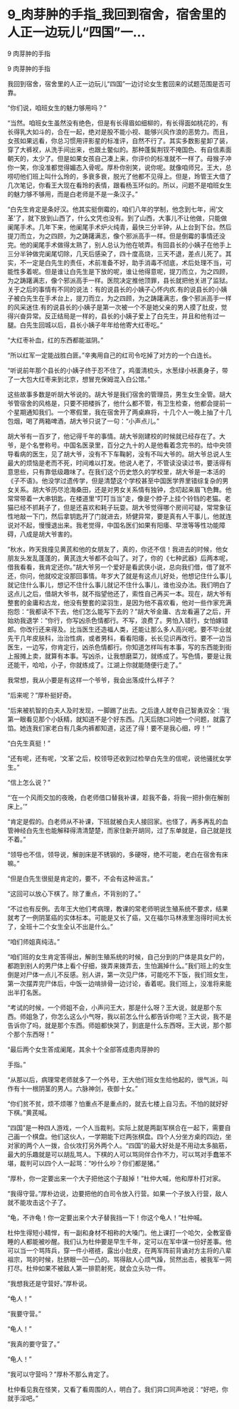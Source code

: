 # 9_肉芽肿的手指_我回到宿舍，宿舍里的人正一边玩儿“四国”一...

9 肉芽肿的手指

9 肉芽肿的手指

我回到宿舍，宿舍里的人正一边玩儿“四国”一边讨论女生套回来的试题范围是否可靠。

“你们说，咱班女生的魅力够用吗？”

“当然。咱班女生虽然没有绝色，但是有长得眉如细柳的，有长得面如桃花的，有长得乳大如斗的，合在一起，绝对是股不能小视、能够兴风作浪的恶势力。而且，女孩如果远看，你总习惯用评影星的标准评，自然不行了。其实多数影星卸了装，穿了大裤衩，从洗手间出来，也跟土鳖似的。那种蓬鬓荆钗不掩国色、有自信素面朝天的，太少了。但是如果女孩自己凑上来，你评价的标准就不一样了。母猴子冲你一笑，你没准都觉得媚态入骨呢。厚朴你别笑，说你呢。就像咱师兄，王大，总唠叨他们班上叫什么玲的，多衰多衰，脱光了他都不见得上。但是，玲管王大借了几次笔记，你看王大现在看玲的表情，跟看杨玉环似的。所以，问题不是咱班女生的魅力够不够用，而是白老师是不是一条汉子。”

“白先生肯定是条好汉。他其实挺倒霉的，咱们八年的学制，他念到七年，闹‘文革’了，就下放到山西了，什么文凭也没有。到了山西，大事儿不让他做，只能做阑尾手术。几年下来，他阑尾手术炉火纯青，最快三分半钟，从上台到下台。然后提刀而立，为之四顾，为之踌躇满志，像个邪派高手一样。但是倒霉的事情还没完。他的阑尾手术做得太熟了，别人总认为他在唬弄。有回县长的小姨子在他手上三分半钟做完阑尾切除，几天后感染了，四十度高烧，三天不退，差点儿死了。其实，不一定是白先生的责任，术前准备不好，助手消毒不彻底，术后处理不当，可能性多着呢。但是谁让白先生是下放的呢，谁让他得意呢，提刀而立，为之四顾，为之踌躇满志，像个邪派高手一样。医院决定推他顶罪，县长就把他关进了监狱。关于之后的事情有不同的说法：有的说县长的小姨子心怀内疚.有的说县长的小姨子被白先生在手术台上，提刀而立，为之四顾，为之踌躇满志，像个邪派高手一样的风采迷住.有的说县长的小姨子是第一次被一个不是她父亲的男人摸了肚皮，觉得兴奋异常。反正结局是一样的，县长的小姨子爱上了白先生，并且和他有过一腿。白先生回城以后，县长小姨子年年给他寄大红枣吃。”

“大红枣补血，红的东西都能滋阴。”

“所以红军一定能战胜白匪。”辛夷用自己的红司令吃掉了对方的一个白连长。

“听说前年那个县长的小姨子终于忍不住了，鸡蛋清梳头，水葱绿小袄裹身子，带了一大包大红枣来到北京，想冒充保姆混入白公馆。”

这些故事多数是听胡大爷说的。胡大爷是我们宿舍的管理员，男生女生全管。胡大爷管宿舍的风格是，只要不把楼拆了，他什么都不管，有卫生检查，他都会提前一个星期通知我们。一个寒假里，我在宿舍开了两桌麻将，十几个人一晚上抽了十几包烟，喝了两箱啤酒，胡大爷只说了一句：“小声点儿。”

胡大爷有一百岁了，他记得千年的事情。胡大爷刚建校的时候就已经存在了。大爷，是个名誉称号。中国名医录里，百分之九十的人是他看着念完书的。给中央领导看病的医生，见了胡大爷，没有不下车鞠躬，没有不叫大爷的。胡大爷总说人生最大的烦恼是老而不死，时间难以打发。他说人老了，不管读没读过书，要活得有意思些，只有靠低级趣味了。在我们这个历史悠久的学校里，胡大爷是一本活的《子不语》。他没学过遗传学，但是清楚这个学校甚至中国医学界里错综复杂的男女关系。胡大爷历尽沧海桑田，还是对男女关系情有独钟，念叨起来眉飞色舞。他常常带着一大串钥匙，在楼道里“叮叮当当”走，像是个脖子上挂个铃铛的老猫。老猫已经不抓耗子了，但是还喜欢和耗子玩耍。胡大爷觉得哪个房间可疑，常常象征性地敲一下门，然后拿钥匙开了门就进去，矫健异常，要是真有人干事儿，他就连说对不起，慢慢退出来。我老觉得，中国名医们如果有阳痿、早泄等等性功能障碍，八成是胡大爷害的。

“秋水，昨天我撞见黄芪和他的女朋友了，真的，你还不信！我进去的时候，他女朋友头发乱蓬蓬的，黄芪连大爷都不会叫了。对了，你的《七种武器》后两本呢，借我看看，我肯定还你。”胡大爷另一个爱好是看武侠小说，总向我们借，借了就不还，你问，他就咬定没那回事情。年岁大了就是有这点儿好处，他想记住什么事儿就记住什么事儿，想记不住什么事儿就记不住什么事儿，谁也没办法。我们明白了这点儿之后，借胡大爷书，就不指望他还了，索性自己再买一本。现在，胡大爷有整套的金庸和古龙，他没有整套的梁羽生，是因为他不喜欢看，他对一些作家充满抱怨：“我都读不下去，他们怎么能写下去的？”胡大爷金庸、古龙看遍了之后，开始劝我退学：“你行，你写凶杀色情都行。不写，浪费了。男怕入错行，女怕嫁错郎。你改行还来得及。比当医生还造福人类，还能让那么多人高兴呢。要不毕业就先干几年皮肤科，治治性病，或者男科，看看阳痿，长长见识再改行。要不一边当医生，一边写，你肯定行，凶杀色情都行。你知道怎样叫有本事，写的东西能到街上报摊上卖，就算有本事。写凶杀，让我想磨菜刀，就练成了。写色情，要是让我还能干，哈哈，小子，你就练成了。江湖上你就能随便行走了。”

我常想，我从小要是有这样一个爷爷，我会出落成什么样子？

“后来呢？”厚朴挺好奇。

“后来被机智的白夫人及时发现，一脚踢了出去。之后逢人就夸自己智勇双全：‘我第一眼看见那个小妖精，就知道不是个好东西。几天后随口问她一个问题，就露了馅。她连我们家老白有几条内裤都知道，这还了得！要不是我心细，哼！’”

“白先生真挺！”

“还有呢，还有呢，‘文革’之后，校领导还收到过检举白先生的信呢，说他骚扰女学生。”

“信上怎么说？”

“‘在一个风雨交加的夜晚，白老师借口替我补课，趁我不备，将我一把扑倒在解剖床上。’”

“肯定是假的。白老师从不补课，下班就被白夫人接回家。也怪了，再多再乱的血管神经白先生也能解释得清清楚楚，而家住新开胡同，过了东单就是，自己就是找不着。”

“领导也不信，领导说，解剖床是不锈钢的，多硬呀，绝不可能，老白在宿舍有床嘛。”

“但是白先生很挺是肯定的，要不，不会有这种谣言。”

“这回可以放心下棋了。除了重点，不背别的了。”

“不过也有反例。去年王大他们考病理，教课的常老师明说生殖系统不要求，结果就考了一例阴茎癌的实体标本。可能是又长了癌，又在福尔马林液里泡得时间太长了，全班十二个女生全认不出是什么。”

“咱们师姐真纯洁。”

“咱们班的女生肯定答得出，解剖生殖系统的时候，自己分到的尸体是具女尸的，都跑到别人的男尸体上看个仔细，拨弄来拨弄去，生怕漏掉什么。”我们班上的女生倒是对尸体一点儿不反感。别人讲，第一次见尸体，可能吃不下饭，我们班女生，第一次摆弄完尸体后，中饭一边啃排骨一边讨论，香着呢。我们班上，没准将来能出半打名医。

“考试的时候，一个师姐不会，小声问王大，那是什么呀？王大说，就是那个东西。师姐急了，你怎么这么小气呀，我以前怎么什么都告诉你呢？王大说，我不是告诉你了吗，就是那个东西。师姐都快哭了，到底是什么东西呀。王大说，那个那个那个东西呀！”

“最后两个女生答成阑尾，其余十个全部答成患肉芽肿的

手指。”

“从那以后，病理常老师就多了一个外号，王大他们班女生给他起的，很气派，叫作有十一根阴茎的男人。六脉神剑，夜御十女。”

“你们贫不贫，烦不烦哪？怕重点不是重点的，就去七楼上自习去。不怕的就好好下棋。”黄芪喊。

“四国”是一种四人游戏，一个人当裁判。实际上就是两副军棋合在一起下，需要自己画一个棋盘。他们这伙人，一学期能下烂两张棋盘。四个人分坐方桌的四边，坐对家的两个人一拨，合伙攻打另外两个人。“四国”的最大好处是不用动太多脑筋，最大的乐趣就是可以胡乱骂人。下棋的人可以骂同伴合作不力，可以骂对手蠢笨不堪，裁判可以四个人一起骂：“吵什么吵？你们都是猪。”

“厚朴，你一定要出来一个大子把他这个子敲掉！”杜仲大喊，他和厚朴打对家。

“我得守营。”厚朴边说，边要把他的白司令放入行营。如果一个子放入行营，敌人就不能攻击这个子了。

“龟，不许龟！你一定要出来个大子替我挡一下！你这个龟人！”杜仲喊。

杜仲生得短小精悍，有一副和身材不相称的大嗓门。他上课打一个哈欠，全教室昏睡的人都能被吵醒。我们认为杜仲要是早生千年，定可以在军中谋一份好差事。他可以当一个骂阵兵，穿一件小褡裢，露出小肚皮，在两军阵前背诵对方主将的八辈祖宗，骂的时候，肚脐眼一凹一凸的。骂得敌人心烦气躁，贸然出击，被我军一网打尽。杜仲如果不被敌人第一排箭射死，就会立头功一件。

“我想我还是守营好。”厚朴说。

“龟人！”

“我要守营。”

“龟人！”

“我真的要守营了。”

“龟人！”

“我可以守营吗？”厚朴不那么肯定了。

杜仲看见我在怪笑，又看了看周围的人，明白了。我们异口同声地说：“好吧，你就手淫吧。”